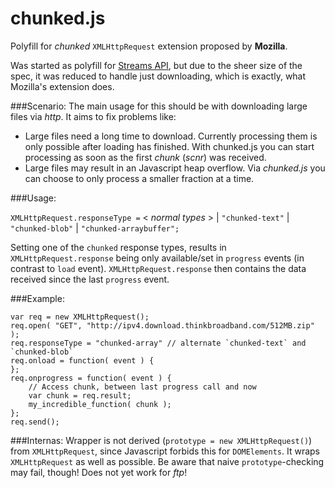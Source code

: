 chunked.js
=========

Polyfill for _chunked_ `XMLHttpRequest` extension proposed by **Mozilla**.

Was started as polyfill for [Streams API](https://dvcs.w3.org/hg/streams-api/raw-file/tip/Overview.htm#stream-interface), but due to the sheer size of the spec, it was reduced to handle just downloading, which is exactly, what Mozilla's extension does.

###Scenario:
The main usage for this should be with downloading large files via _http_.
It aims to fix problems like:
* Large files need a long time to download. Currently processing them is only possible after loading has finished. With chunked.js you can start processing as soon as the first *chunk* (_scnr_) was received.
* Large files may result in an Javascript heap overflow. Via _chunked.js_ you can choose to only process a smaller fraction at a time.

###Usage:

`XMLHttpRequest.responseType =` < _normal types_ > | `"chunked-text"` | `"chunked-blob"` | `"chunked-arraybuffer";`

Setting one of the `chunked` response types, results in `XMLHttpRequest.response` being only available/set in `progress` events (in contrast to `load` event).
`XMLHttpRequest.response` then contains the data received since the last `progress` event.

###Example:
    <script src="chunked.min.js"></script>
    
    var req = new XMLHttpRequest();
    req.open( "GET", "http://ipv4.download.thinkbroadband.com/512MB.zip" );
    req.responseType = "chunked-array" // alternate `chunked-text` and `chunked-blob`
    req.onload = function( event ) {
    };
    req.onprogress = function( event ) {
        // Access chunk, between last progress call and now
        var chunk = req.result;
        my_incredible_function( chunk );
    };
    req.send();

###Internas:
Wrapper is not derived (`prototype = new XMLHttpRequest()`) from `XMLHttpRequest`, since Javascript forbids this for `DOMElements`.
It wraps `XMLHttpRequest` as well as possible. Be aware that naive `prototype`-checking may fail, though!
Does not yet work for _ftp_!

